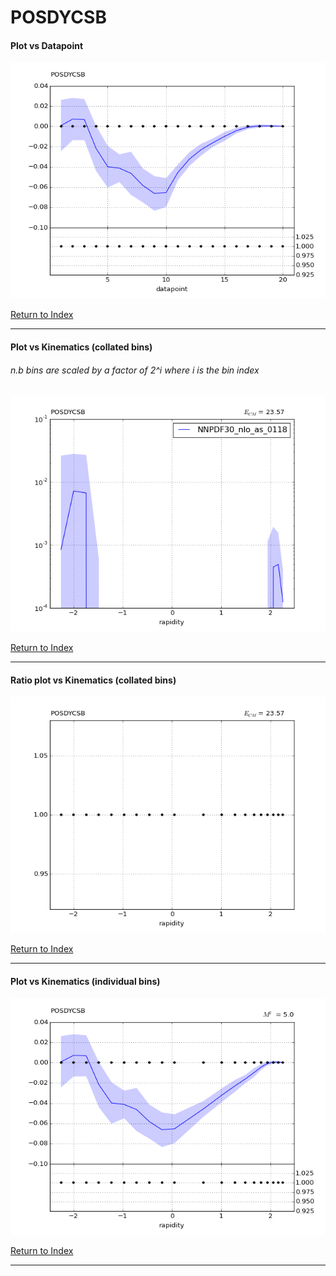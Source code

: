 POSDYCSB
========
#### Plot vs Datapoint 
[![POSDYCSB datapoints](POSDYCSB.png)](POSDYCSB.pdf) 

[Return to Index](../index.html)

------------- 
#### Plot vs Kinematics (collated bins) 
###### n.b bins are scaled by a factor of 2^i where i is the bin index  
[![POSDYCSB_0](POSDYCSB_0.png)](POSDYCSB_0.pdf)
      
[Return to Index](../index.html)

------------- 
#### Ratio plot vs Kinematics (collated bins) 
[![POSDYCSB_0](POSDYCSB_0_R.png)](POSDYCSB_0_R.pdf)
      
[Return to Index](../index.html)

------------- 
#### Plot vs Kinematics (individual bins) 
[![POSDYCSB_0_0](POSDYCSB_0_0.png)](POSDYCSB_0_0.pdf)
      
[Return to Index](../index.html)

------------- 
